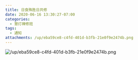 ```yaml
---
title: 日食殊胜日共修
date: 2020-06-16 13:30:27-07:00
categories:
  - 慧灯禅修班
tags:
  - 通知
attachments: /up/eba59ce8-c4fd-401d-b3fb-21e0f9e2474b.png
---
```

![/up/eba59ce8-c4fd-401d-b3fb-21e0f9e2474b.png](/up/eba59ce8-c4fd-401d-b3fb-21e0f9e2474b.png)